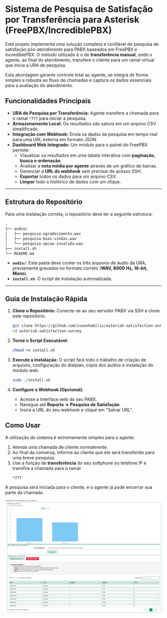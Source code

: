 # Sistema de Pesquisa de Satisfação por Transferência para Asterisk (FreePBX/IncrediblePBX)

Este projeto implementa uma solução completa e confiável de pesquisa de satisfação pós-atendimento para PABX baseados em FreePBX e IncrediblePBX. O método utilizado é o de **transferência manual**, onde o agente, ao final do atendimento, transfere o cliente para um ramal virtual que inicia a URA de pesquisa.

Esta abordagem garante controle total ao agente, se integra de forma simples e robusta ao fluxo de chamadas e captura os dados essenciais para a avaliação do atendimento.

## Funcionalidades Principais

- **URA de Pesquisa por Transferência:** Agente transfere a chamada para o ramal `*777` para iniciar a pesquisa.
- **Armazenamento Local:** Os resultados são salvos em um arquivo CSV simplificado.
- **Integração com Webhook:** Envia os dados da pesquisa em tempo real para uma URL externa em formato JSON.
- **Dashboard Web Integrado:** Um módulo para o painel do FreePBX permite:
    - Visualizar os resultados em uma tabela interativa com **paginação, busca e ordenação**.
    - Analisar a **nota média por agente** através de um gráfico de barras.
    - Gerenciar a **URL do webhook** sem precisar de acesso SSH.
    - **Exportar** todos os dados para um arquivo CSV.
    - **Limpar** todo o histórico de dados com um clique.

---

## Estrutura do Repositório

Para uma instalação correta, o repositório deve ter a seguinte estrutura:

```
.
├── audio/
│   ├── pesquisa-agradecimento.wav
│   ├── pesquisa-boas-vindas.wav
│   └── pesquisa-opcao-invalida.wav
├── install.sh
└── README.md
```

- **`audio/`**: Esta pasta deve conter os três arquivos de áudio da URA, previamente gravados no formato correto (**WAV, 8000 Hz, 16-bit, Mono**).
- **`install.sh`**: O script de instalação automatizada.

---

## Guia de Instalação Rápida

1.  **Clone o Repositório:**
    Conecte-se ao seu servidor PABX via SSH e clone este repositório.
    ```bash
    git clone https://github.com/ivannhabilis/asterisk-satisfaction-survey.git
    cd asterisk-satisfaction-survey
    ```

2.  **Torne o Script Executável:**
    ```bash
    chmod +x install.sh
    ```

3.  **Execute a Instalação:**
    O script fará todo o trabalho de criação de arquivos, configuração do dialplan, cópia dos áudios e instalação do módulo web.
    ```bash
    sudo ./install.sh
    ```

4.  **Configure o Webhook (Opcional):**
    - Acesse a interface web do seu PABX.
    - Navegue até **Reports -> Pesquisa de Satisfação**.
    - Insira a URL do seu webhook e clique em "Salvar URL".

## Como Usar

A utilização do sistema é extremamente simples para o agente:

1.  Atenda uma chamada de cliente normalmente.
2.  Ao final da conversa, informe ao cliente que ele será transferido para uma breve pesquisa.
3.  Use a função de **transferência** do seu softphone ou telefone IP e transfira a chamada para o ramal:
    ```
    *777
    ```
A pesquisa será iniciada para o cliente, e o agente já pode encerrar sua parte da chamada.

<div align="center">
  <img src="src/dashboard-survey.png" alt="pagina_dashboard_survey">
</div>
